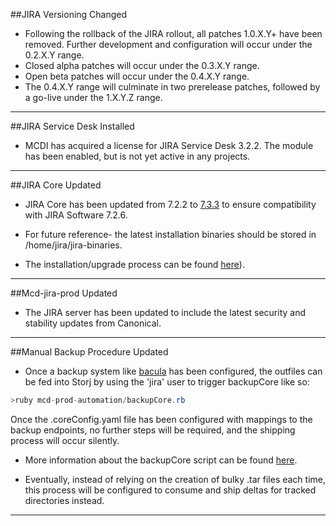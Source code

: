 ##JIRA Versioning Changed

- Following the rollback of the JIRA rollout, all patches 1.0.X.Y+ have been
removed.  Further development and configuration will occur under the 0.2.X.Y
range.
- Closed alpha patches will occur under the 0.3.X.Y range.
- Open beta patches will occur under the 0.4.X.Y range.
- The 0.4.X.Y range will culminate in two prerelease patches, followed by a
go-live under the 1.X.Y.Z range.

----

##JIRA Service Desk Installed

- MCDI has acquired a license for JIRA Service Desk 3.2.2.  The module has been
enabled, but is not yet active in any projects.

----

##JIRA Core Updated

- JIRA Core has been updated from 7.2.2 to
[7.3.3](https://confluence.atlassian.com/jiracore/jira-core-7-3-x-release-notes-861242669.html) to ensure compatibility with
JIRA Software 7.2.6.

- For future reference- the latest installation binaries should be stored in
/home/jira/jira-binaries.

- The installation/upgrade process can be found
[here](https://confluence.atlassian.com/adminjiraserver072/upgrading-jira-applications-using-a-rapid-upgrade-method-828787646.html#UpgradingJIRAapplicationsusingarapidupgrademethod-upgradingonlinux)).

-----

##Mcd-jira-prod Updated

- The JIRA server has been updated to include the latest security and stability
updates from Canonical.

-----

##Manual Backup Procedure Updated

- Once a backup system like [bacula](www.bacula.org) has been configured, the
outfiles can be fed into Storj by using the 'jira' user to trigger backupCore like so:

```java
>ruby mcd-prod-automation/backupCore.rb
```

Once the .coreConfig.yaml file has been configured with mappings to the backup
endpoints, no further steps will be required, and the shipping process will
occur silently.

- More information about the backupCore script can be found
[here](https://bitbucket.org/DaveahamLincoln/storjrb-backupcore).

- Eventually, instead of relying on the creation of bulky .tar files each time,
this process will be configured to consume and ship deltas for tracked
directories instead.

----
